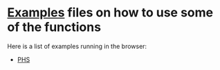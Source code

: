 # [Examples](https://github.com/FedericoTartarini/jsthermalcomfort/tree/main/docs/examples) files on how to use some of the functions

Here is a list of examples running in the browser:
- [PHS](/jsthermalcomfort/examples/phs.html)